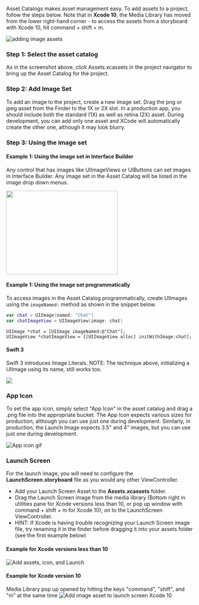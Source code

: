 Asset Catalogs makes asset management easy. To add assets to a project, follow the steps below.  Note that in **Xcode 10**, the Media Library has moved from the lower right-hand corner - to access the assets from a storyboard with Xcode 10, hit command + shift + m.

![adding image assets](https://i.imgur.com/N46BHYj.gif)

### Step 1: Select the asset catalog

As in the screenshot above, click Assets.xcassets in the project navigator to bring up the Asset Catalog for the project.

### Step 2: Add Image Set

To add an image to the project, create a new image set. Drag the png or jpeg asset from the Finder to the 1X or 2X slot. In a production app, you should include both the standard (1X) as well as retina (2X) asset. During development, you can add only one asset and XCode will automatically create the other one, although it may look blurry.

### Step 3: Using the image set

#### Example 1: Using the image set in Interface Builder

Any control that has images like UIImageViews or UIButtons can set images in Interface Builder. Any image set in the Asset Catalog will be listed in the image drop down menus.

<img src="https://i.imgur.com/hPVX8b3.gif" width="301" height="226" />

#### Example 1: Using the image set programmatically

To access images in the Asset Catalog programmatically, create UIImages using the `imageNamed:` method as shown in the snippet below.

```swift
var chat = UIImage(named: "Chat")
var chatImageView = UIImageView(image: chat)
```
```objc
UIImage *chat = [UIImage imageNamed:@"Chat"];
UIImageView *chatImageView = [[UIImageView alloc] initWithImage:chat];
```

#### Swift 3
Swift 3 introduces Image Literals. NOTE: The technique above, initializing a UIImage using its name, still works too.

![](https://i.imgur.com/5U0SFYf.gif)


### App Icon

To set the app icon, simply select "App Icon" in the asset catalog and drag a .png file into the appropriate bucket. The App Icon expects various sizes for production, although you can use just one during development. Similarly, in production, the Launch Image expects 3.5" and 4" images, but you can use just one during development.

![App icon gif](https://i.imgur.com/v3KlhOZ.gif)

### Launch Screen
For the launch image, you will need to configure the **LaunchScreen.storyboard** file as you would any other ViewController.
- Add your Launch Screen Asset to the **Assets.xcassets** folder.
- Drag the Launch Screen image from the media library (Bottom right in utilities pane for Xcode versions less than 10, or pop up window with command + shift + m for Xcode 10), on to the LaunchScreen ViewController. 
- HINT: If Xcode is having trouble recognizing your Launch Screen image file, try renaming it in the finder before dragging it into your assets folder (see the first example below)

#### Example for Xcode versions less than 10
![Add assets, icon, and Launch](https://i.imgur.com/9dyZBfN.gif)

#### Example for Xcode version 10
Media Library pop up opened by hitting the keys "command", "shift", and "m" at the same time
![Add image asset to launch screen Xcode 10](https://i.imgur.com/Adg0niI.gif)